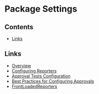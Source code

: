 <a id="top"></a>

# Package Settings

<!-- toc -->
## Contents

  * [Links](#links)<!-- endToc -->

## Links
* [Overview](https://github.com/approvals/ApprovalTests.Java/blob/96512270765b1dd4d9f55cc97edf8cc9d6008af8/approvaltests/docs/Configuration.md#packagelevelsettings)
* [Configuring Reporters](Reporters.md#package-level)
* [Approval Tests Configuration](../Configuration.md#package-level-settings)
* [Best Practices for Configuring Approvals](../explanations/BestConfigurationPractices.md#top)
* [FrontLoadedReporters](FrontLoadedReporter.md#top) 
